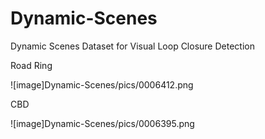# Dynamic-Scenes
Dynamic Scenes Dataset for Visual Loop Closure Detection

Road Ring

![image]Dynamic-Scenes/pics/0006412.png

CBD

![image]Dynamic-Scenes/pics/0006395.png
